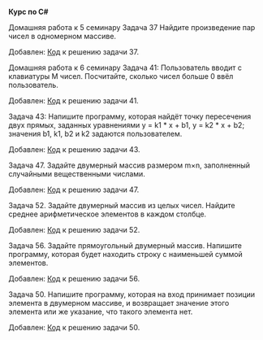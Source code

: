 
**Курс по С#**

Домашняя работа к 5 семинару
Задача 37 Найдите произведение пар чисел в одномерном массиве. 

Добавлен:   [Код](qwerty2/Program.cs) к решению задачи 37.

Домашняя работа к 6 семинару
Задача 41: Пользователь вводит с клавиатуры M чисел. Посчитайте, сколько чисел больше 0 ввёл пользователь.

Добавлен:   [Код](qwerty4/Program.cs) к решению задачи 41.

Задача 43: Напишите программу, которая найдёт точку пересечения двух прямых, заданных уравнениями y = k1 * x + b1, y = k2 * x + b2; значения b1, k1, b2 и k2 задаются пользователем.

Добавлен:   [Код](qwerty5/Program.cs) к решению задачи 43.

Задача 47. Задайте двумерный массив размером m×n, заполненный случайными вещественными числами.

Добавлен:   [Код](qwerty8/Program.cs) к решению задачи 47.


Задача 52. Задайте двумерный массив из целых чисел. Найдите среднее арифметическое элементов в каждом столбце.

Добавлен:   [Код](qwerty10/Program.cs) к решению задачи 52.

Задача 56. Задайте прямоугольный двумерный массив. Напишите программу, которая будет находить строку с наименьшей суммой элементов.

Добавлен:   [Код](qwerty12/Program.cs) к решению задачи 56.

Задача 50. Напишите программу, которая на вход принимает позиции элемента в двумерном массиве, и возвращает значение этого элемента или же указание, что такого элемента нет.


Добавлен:   [Код](qwerty11/Program.cs) к решению задачи 50.
